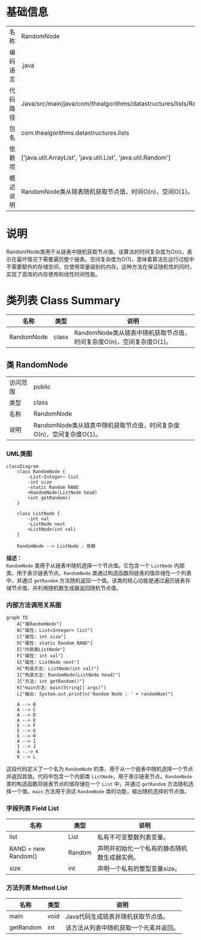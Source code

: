 # 基础信息

|      |      |
|------|------|
| 名称 | RandomNode |
| 编码语言 | .java |
| 代码路径 | Java/src/main/java/com/thealgorithms/datastructures/lists/RandomNode.java |
| 包名 | com.thealgorithms.datastructures.lists |
| 依赖项 | ['java.util.ArrayList', 'java.util.List', 'java.util.Random'] |
| 概述说明 | RandomNode类从链表随机获取节点值，时间O(n)，空间O(1)。 |

# 说明

RandomNode类用于从链表中随机获取节点值。该算法的时间复杂度为O(n)，表示在最坏情况下需要遍历整个链表。空间复杂度为O(1)，意味着算法在运行过程中不需要额外的存储空间，仅使用常量级别的内存。这种方法在保证随机性的同时，实现了高效的内存使用和线性时间性能。

# 类列表 Class Summary

| 名称   | 类型  | 说明 |
|-------|------|-------------|
| RandomNode | class | RandomNode类从链表中随机获取节点值，时间复杂度O(n)，空间复杂度O(1)。 |



## 类 RandomNode

|      |      |
|------|------|
| 访问范围 | public |
| 类型 | class |
| 名称 | RandomNode |
| 说明 | RandomNode类从链表中随机获取节点值，时间复杂度O(n)，空间复杂度O(1)。 |


### UML类图

```mermaid
classDiagram
    class RandomNode {
        -List~Integer~ list
        -int size
        -static Random RAND
        +RandomNode(ListNode head)
        +int getRandom()
    }

    class ListNode {
        -int val
        -ListNode next
        +ListNode(int val)
    }

    RandomNode --> ListNode : 依赖
```

**描述：**  
`RandomNode` 类用于从链表中随机选择一个节点值。它包含一个 `ListNode` 内部类，用于表示链表节点。`RandomNode` 类通过构造函数将链表的值存储在一个列表中，并通过 `getRandom` 方法随机返回一个值。该类的核心功能是通过遍历链表存储节点值，并利用随机数生成器返回随机节点值。


### 内部方法调用关系图

```mermaid
graph TD
    A["类RandomNode"]
    B["属性: List<Integer> list"]
    C["属性: int size"]
    D["属性: static Random RAND"]
    E["内部类ListNode"]
    F["属性: int val"]
    G["属性: ListNode next"]
    H["构造方法: ListNode(int val)"]
    I["构造方法: RandomNode(ListNode head)"]
    J["方法: int getRandom()"]
    K["main方法: main(String[] args)"]
    L["输出: System.out.println('Random Node : ' + randomNum)"]

    A --> B
    A --> C
    A --> D
    A --> E
    E --> F
    E --> G
    E --> H
    A --> I
    I --> J
    A -.-> K
    K --> L
```

这段代码定义了一个名为 `RandomNode` 的类，用于从一个链表中随机选择一个节点并返回其值。代码中包含一个内部类 `ListNode`，用于表示链表节点。`RandomNode` 类的构造函数将链表节点的值存储在一个 `List` 中，并通过 `getRandom` 方法随机选择一个值。`main` 方法用于测试 `RandomNode` 类的功能，输出随机选择的节点值。

### 字段列表 Field List

| 名称  | 类型  | 说明 |
|-------|-------|------|
| list | List<Integer> | 私有不可变整数列表变量。 |
| RAND = new Random() | Random | 声明并初始化一个私有的静态随机数生成器实例。 |
| size | int | 声明一个私有的整型变量size。 |

### 方法列表 Method List

| 名称  | 类型  | 说明 |
|-------|-------|------|
| main | void | Java代码生成链表并随机获取节点值。 |
| getRandom | int | 该方法从列表中随机获取一个元素并返回。 |




